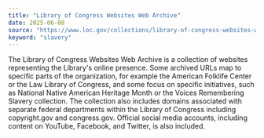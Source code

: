 ```yaml
---
title: "Library of Congress Websites Web Archive"
date: 2025-06-08
source: "https://www.loc.gov/collections/library-of-congress-websites-web-archive/about-this-collection/"
keyword: "slavery"
---
```


The Library of Congress Websites Web Archive is a collection of websites representing the Library's online presence. Some archived URLs map to specific parts of the organization, for example the American Folklife Center or the Law Library of Congress, and some focus on specific initiatives, such as National Native American Heritage Month or the Voices Remembering Slavery collection. The collection also includes domains associated with separate federal departments within the Library of Congress including copyright.gov and congress.gov. Official social media accounts, including content on YouTube, Facebook, and Twitter, is also included.

